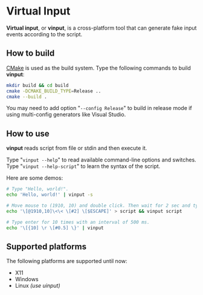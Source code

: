 # Virtual Input

**Virtual input**, or **vinput**, is a cross-platform tool
that can generate fake input events according to the script.

## How to build

[CMake](https://cmake.org/) is used as the build system.
Type the following commands to build **vinput**:

```sh
mkdir build && cd build
cmake -DCMAKE_BUILD_TYPE=Release ..
cmake --build .
```

You may need to add option "`--config Release`" to build in release mode
if using multi-config generators like Visual Studio.

## How to use

**vinput** reads script from file or stdin and then execute it.

Type "`vinput --help`" to read available command-line options and switches.
Type "`vinput --help-script`" to learn the syntax of the script.

Here are some demos:

```sh
# Type "Hello, world!".
echo 'Hello, world!' | vinput -s

# Move mouse to (1910, 10) and double click. Then wait for 2 sec and type Esc.
echo '\[@1910,10]\<\< \[#2] \[$ESCAPE]' > script && vinput script

# Type enter for 10 times with an interval of 500 ms.
echo '\[{10] \r \[#0.5] \}' | vinput
```

## Supported platforms

The following platforms are supported until now:

- X11
- Windows
- Linux *(use uinput)*
